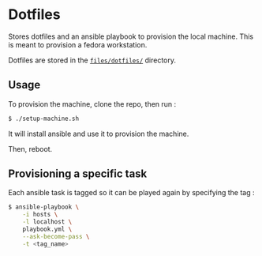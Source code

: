 # Dotfiles

Stores dotfiles and an ansible playbook to provision the local machine.
This is meant to provision a fedora workstation.

Dotfiles are stored in the [`files/dotfiles/`](/files/dotfiles/) directory.

## Usage

To provision the machine, clone the repo, then run :

```bash
$ ./setup-machine.sh
```

It will install ansible and use it to provision the machine.

Then, reboot.

## Provisioning a specific task

Each ansible task is tagged so it can be played again by specifying the tag :

```bash
$ ansible-playbook \
    -i hosts \
    -l localhost \
    playbook.yml \
    --ask-become-pass \
    -t <tag_name>
```
